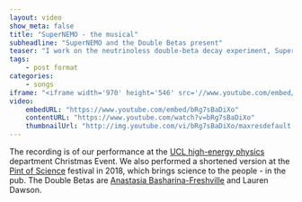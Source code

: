 ```yaml
---
layout: video
show_meta: false
title: "SuperNEMO - the musical"
subheadline: "SuperNEMO and the Double Betas present"
teaser: "I work on the neutrinoless double-beta decay experiment, SuperNEMO. For UCL's 2017 Christmas event, and at the Pint of Science public event, the Double Betas and I explained what we do... using the power of song."
tags:
    - post format
categories:
    - songs
iframe: "<iframe width='970' height='546' src='//www.youtube.com/embed/bRg7sBaDiXo' frameborder='0' allowfullscreen></iframe>"
video:
    embedURL: "https://www.youtube.com/embed/bRg7sBaDiXo"
    contentURL: "https://www.youtube.com/watch?v=bRg7sBaDiXo"
    thumbnailUrl: "http://img.youtube.com/vi/bRg7sBaDiXo/maxresdefault.jpg"
---
```

<!--more-->

The recording is of our performance at the [UCL high-energy physics](https://www.hep.ucl.ac.uk) department Christmas Event. We also performed a shortened version at the [Pint of Science](https://pintofscience.co.uk) festival in 2018, which brings science to the people - in the pub. The Double Betas are [Anastasia Basharina-Freshville](https://twitter.com/AnastasiaBasha) and Lauren Dawson.




